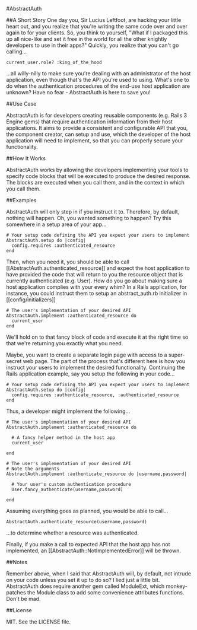 #AbstractAuth

##A Short Story
One day you, Sir Lucius Leftfoot, are hacking your little heart out, and
you realize that you're writing the same code over and over again to for
your clients. So, you think to yourself, "What if I packaged this up all
nice-like and set it free in the world for all the other knightly
developers to use in their apps?" Quickly, you realize that you can't go
calling...

    current_user.role? :king_of_the_hood

...all willy-nilly to make sure you're dealing with an administrator of
the host application, even though that's the API you're used to using.
What's one to do when the authentication procedures of the end-use host
application are unknown? Have no fear - AbstractAuth is here to save
you!

##Use Case

AbstractAuth is for developers creating reusable components (e.g. Rails
3 Engine gems) that require authentication information from their host
applications. It aims to provide a consistent and configurable API that
you, the component creator, can setup and use, which the developer of the
host application will need to implement, so that you can properly secure
your functionality.

##How It Works

AbstractAuth works by allowing the developers implementing your tools to
specify code blocks that will be executed to produce the desired
response. The blocks are executed when you call them, and in the context
in which you call them.

##Examples

AbstractAuth will only step in if you instruct it to. Therefore, by
default, nothing will happen. Oh, you wanted something to happen? Try
this somewhere in a setup area of your app...

    # Your setup code defining the API you expect your users to implement
    AbstractAuth.setup do |config|
      config.requires :authenticated_resource
    end

Then, when you need it, you should be able to call [[AbstractAuth.authenticated_resource]]
and expect the host application to have provided the code that will
return to you the resource object that is currently authenticated (e.g.
User). How do you go about making sure a host application complies with
your every whim? In a Rails application, for instance, you could
instruct them to setup an abstract_auth.rb initializer in [[config/initializers]]

    # The user's implementation of your desired API
    AbstractAuth.implement :authenticated_resource do
      current_user
    end

We'll hold on to that fancy block of code and execute it at the right
time so that we're returning you exactly what you need.

Maybe, you want to create a separate login page with access to a
super-secret web page. The part of the process that's different here is
how you instruct your users to implement the desired functionality.
Continuing the Rails application example, say you setup the following
in your code...

    # Your setup code defining the API you expect your users to implement
    AbstractAuth.setup do |config|
      config.requires :authenticate_resource, :authenticated_resource
    end

Thus, a developer might implement the following...

    # The user's implementation of your desired API
    AbstractAuth.implement :authenticated_resource do

      # A fancy helper method in the host app
      current_user

    end

    # The user's implementation of your desired API
    # Note the arguments
    AbstractAuth.implement :authenticate_resource do |username,password|

      # Your user's custom authentication procedure
      User.fancy_authenticate(username,password)

    end

Assuming everything goes as planned, you would be able to call...

    AbstractAuth.authenticate_resource(username,password)

...to determine whether a resource was authenticated.

Finally, if you make a call to expected API that the host app has not
implemented, an [[AbstractAuth::NotImplementedError]] will be thrown.

##Notes

Remember above, when I said that AbstractAuth will, by default, not
intrude on your code unless you set it up to do so? I lied just a
little bit. AbstractAuth does require another gem called ModuleExt,
which monkey-patches the Module class to add some convenience
attributes functions. Don't be mad.

##License

MIT. See the LICENSE file.
